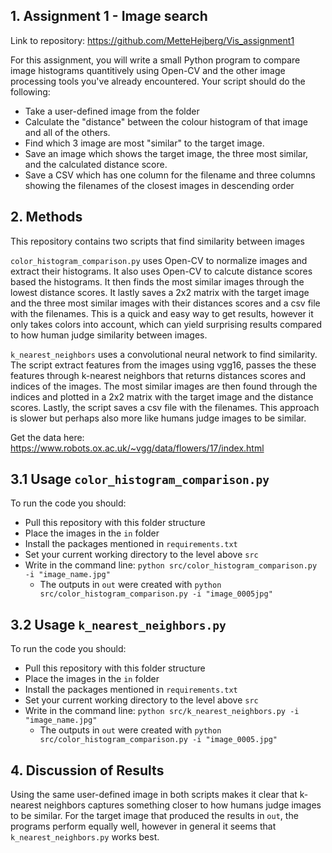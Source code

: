 ## 1. Assignment 1 - Image search
Link to repository: https://github.com/MetteHejberg/Vis_assignment1

For this assignment, you will write a small Python program to compare image histograms quantitively using Open-CV and the other image processing tools you've already encountered. Your script should do the following:
- Take a user-defined image from the folder
- Calculate the "distance" between the colour histogram of that image and all of the others.
- Find which 3 image are most "similar" to the target image.
- Save an image which shows the target image, the three most similar, and the calculated distance score.
- Save a CSV which has one column for the filename and three columns showing the filenames of the closest images in descending order

## 2. Methods 
This repository contains two scripts that find similarity between images

```color_histogram_comparison.py``` uses Open-CV to normalize images and extract their histograms. It also uses Open-CV to calcute distance scores based the histograms. It then finds the most similar images through the lowest distance scores. It lastly saves a 2x2 matrix with the target image and the three most similar images with their distances scores and a csv file with the filenames. This is a quick and easy way to get results, however it only takes colors into account, which can yield surprising results compared to how human judge similarity between images.

```k_nearest_neighbors``` uses a convolutional neural network to find similarity. The script extract features from the images using vgg16, passes the these features through k-nearest neighbors that returns distances scores and indices of the images. The most similar images are then found through the indices and plotted in a 2x2 matrix with the target image and the distance scores. Lastly, the script saves a csv file with the filenames. This approach is slower but perhaps also more like humans judge images to be similar. 

Get the data here: https://www.robots.ox.ac.uk/~vgg/data/flowers/17/index.html

## 3.1 Usage ```color_histogram_comparison.py```
To run the code you should:
- Pull this repository with this folder structure
- Place the images in the ```in``` folder
- Install the packages mentioned in ```requirements.txt```
- Set your current working directory to the level above ```src```
- Write in the command line: ```python src/color_histogram_comparison.py -i "image_name.jpg"``` 
  - The outputs in ```out``` were created with ```python src/color_histogram_comparison.py -i "image_0005jpg"```

## 3.2 Usage ```k_nearest_neighbors.py```
To run the code you should:
- Pull this repository with this folder structure
- Place the images in the ```in``` folder
- Install the packages mentioned in ```requirements.txt```
- Set your current working directory to the level above ```src```
- Write in the command line: ```python src/k_nearest_neighbors.py -i "image_name.jpg"```
  - The outputs in ```out``` were created with ```python src/color_histogram_comparison.py -i "image_0005.jpg"```

## 4. Discussion of Results 
Using the same user-defined image in both scripts makes it clear that k-nearest neighbors captures something closer to how humans judge images to be similar. For the target image that produced the results in ```out```, the programs perform equally well, however in general it seems that ```k_nearest_neighbors.py``` works best.


